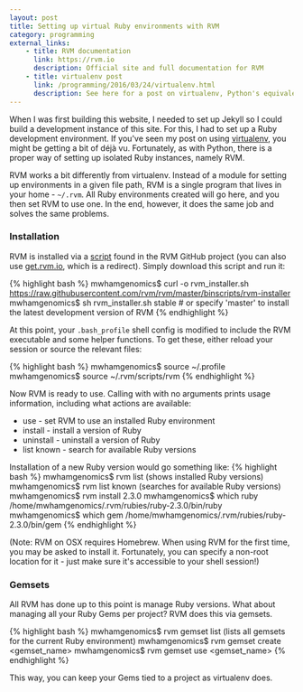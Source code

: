 ```yaml
---
layout: post
title: Setting up virtual Ruby environments with RVM
category: programming
external_links:
    - title: RVM documentation
      link: https://rvm.io
      description: Official site and full documentation for RVM
    - title: virtualenv post
      link: /programming/2016/03/24/virtualenv.html
      description: See here for a post on virtualenv, Python's equivalent of RVM
---
```


When I was first building this website, I needed to set up Jekyll so I could build a development instance of this site. For this, I had to set up a Ruby development environment. If you've seen my post on using [virtualenv](/programming/2016/03/24/virtualenv.html), you might be getting a bit of déjà vu. Fortunately, as with Python, there is a proper way of setting up isolated Ruby instances, namely RVM.

RVM works a bit differently from virtualenv. Instead of a module for setting up environments in a given file path, RVM is a single program that lives in your home - `~/.rvm`. All Ruby environments created will go here, and you then set RVM to use one. In the end, however, it does the same job and solves the same problems.

### Installation
RVM is installed via a [script](https://raw.githubusercontent.com/rvm/rvm/master/binscripts/rvm-installer) found in the RVM GitHub project (you can also use [get.rvm.io](get.rvm.io), which is a redirect). Simply download this script and run it:

{% highlight bash %}
    mwhamgenomics$ curl -o rvm_installer.sh https://raw.githubusercontent.com/rvm/rvm/master/binscripts/rvm-installer
    mwhamgenomics$ sh rvm_installer.sh stable  # or specify 'master' to install the latest development version of RVM
{% endhighlight %}

At this point, your `.bash_profile` shell config is modified to include the RVM executable and some helper functions. To get these, either reload your session or source the relevant files:

{% highlight bash %}
    mwhamgenomics$ source ~/.profile
    mwhamgenomics$ source ~/.rvm/scripts/rvm
{% endhighlight %}

Now RVM is ready to use. Calling with with no arguments prints usage information, including what actions are available:
- use - set RVM to use an installed Ruby environment
- install - install a version of Ruby
- uninstall - uninstall a version of Ruby
- list known - search for available Ruby versions

Installation of a new Ruby version would go something like:
{% highlight bash %}
    mwhamgenomics$ rvm list
    (shows installed Ruby versions)
    mwhamgenomics$ rvm list known
    (searches for available Ruby versions)
    mwhamgenomics$ rvm install 2.3.0
    mwhamgenomics$ which ruby
    /home/mwhamgenomics/.rvm/rubies/ruby-2.3.0/bin/ruby
    mwhamgenomics$ which gem
    /home/mwhamgenomics/.rvm/rubies/ruby-2.3.0/bin/gem
{% endhighlight %}

(Note: RVM on OSX requires Homebrew. When using RVM for the first time, you may be asked to install it. Fortunately, you can specify a non-root location for it - just make sure it's accessible to your shell session!)


### Gemsets
All RVM has done up to this point is manage Ruby versions. What about managing all your Ruby Gems per project? RVM does this via gemsets.

{% highlight bash %}
    mwhamgenomics$ rvm gemset list
    (lists all gemsets for the current Ruby environment)
    mwhamgenomics$ rvm gemset create <gemset_name>
    mwhamgenomics$ rvm gemset use <gemset_name>
{% endhighlight %}

This way, you can keep your Gems tied to a project as virtualenv does.
